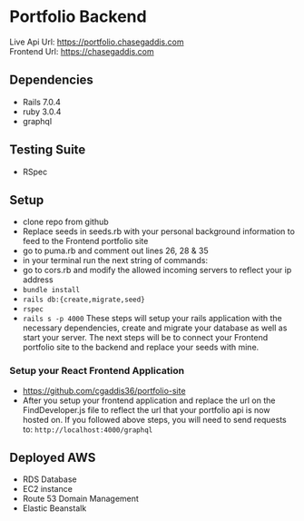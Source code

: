 # Portfolio Backend 
Live Api Url: https://portfolio.chasegaddis.com </br>
Frontend Url: https://chasegaddis.com
## Dependencies 
- Rails 7.0.4
- ruby 3.0.4
- graphql

## Testing Suite 
- RSpec

## Setup
- clone repo from github
- Replace seeds in seeds.rb with your personal background information to feed to the Frontend portfolio site
- go to puma.rb and comment out lines 26, 28 & 35
- in your terminal run the next string of commands: 
- go to cors.rb and modify the allowed incoming servers to reflect your ip address
- `bundle install`
- `rails db:{create,migrate,seed}`
- `rspec`
- `rails s -p 4000`
These steps will setup your rails application with the necessary dependencies, create and migrate your database as well as start your server. The next steps will be to connect your Frontend portfolio site to the backend and replace your seeds with mine.

### Setup your React Frontend Application
- https://github.com/cgaddis36/portfolio-site
- After you setup your frontend application and replace the url on the FindDeveloper.js file to reflect the url that your portfolio api is now hosted on. If you followed above steps, you will need to send requests to: `http://localhost:4000/graphql`


## Deployed AWS
- RDS Database
- EC2 instance
- Route 53 Domain Management
- Elastic Beanstalk



